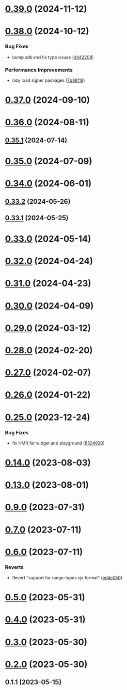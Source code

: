 # [0.39.0](https://github.com/rango-exchange/rango-client/compare/provider-enkrypt@0.38.0...provider-enkrypt@0.39.0) (2024-11-12)



# [0.38.0](https://github.com/rango-exchange/rango-client/compare/provider-enkrypt@0.37.0...provider-enkrypt@0.38.0) (2024-10-12)


### Bug Fixes

* bump sdk and fix type issues ([d442208](https://github.com/rango-exchange/rango-client/commit/d4422083bf5dd27d5f509ce1db7f9560d05428c8))


### Performance Improvements

* lazy load signer packages ([7b88f18](https://github.com/rango-exchange/rango-client/commit/7b88f1834f7b29b4b81ab6c81a07bb88e8ccf55c))



# [0.37.0](https://github.com/rango-exchange/rango-client/compare/provider-enkrypt@0.36.0...provider-enkrypt@0.37.0) (2024-09-10)



# [0.36.0](https://github.com/rango-exchange/rango-client/compare/provider-enkrypt@0.35.1...provider-enkrypt@0.36.0) (2024-08-11)



## [0.35.1](https://github.com/rango-exchange/rango-client/compare/provider-enkrypt@0.35.0...provider-enkrypt@0.35.1) (2024-07-14)



# [0.35.0](https://github.com/rango-exchange/rango-client/compare/provider-enkrypt@0.33.2...provider-enkrypt@0.35.0) (2024-07-09)



# [0.34.0](https://github.com/rango-exchange/rango-client/compare/provider-enkrypt@0.33.2...provider-enkrypt@0.34.0) (2024-06-01)



## [0.33.2](https://github.com/rango-exchange/rango-client/compare/provider-enkrypt@0.33.1...provider-enkrypt@0.33.2) (2024-05-26)



## [0.33.1](https://github.com/rango-exchange/rango-client/compare/provider-enkrypt@0.33.0...provider-enkrypt@0.33.1) (2024-05-25)



# [0.33.0](https://github.com/rango-exchange/rango-client/compare/provider-enkrypt@0.32.0...provider-enkrypt@0.33.0) (2024-05-14)



# [0.32.0](https://github.com/rango-exchange/rango-client/compare/provider-enkrypt@0.31.0...provider-enkrypt@0.32.0) (2024-04-24)



# [0.31.0](https://github.com/rango-exchange/rango-client/compare/provider-enkrypt@0.30.0...provider-enkrypt@0.31.0) (2024-04-23)



# [0.30.0](https://github.com/rango-exchange/rango-client/compare/provider-enkrypt@0.29.0...provider-enkrypt@0.30.0) (2024-04-09)



# [0.29.0](https://github.com/rango-exchange/rango-client/compare/provider-enkrypt@0.28.0...provider-enkrypt@0.29.0) (2024-03-12)



# [0.28.0](https://github.com/rango-exchange/rango-client/compare/provider-enkrypt@0.27.0...provider-enkrypt@0.28.0) (2024-02-20)



# [0.27.0](https://github.com/rango-exchange/rango-client/compare/provider-enkrypt@0.26.0...provider-enkrypt@0.27.0) (2024-02-07)



# [0.26.0](https://github.com/rango-exchange/rango-client/compare/provider-enkrypt@0.25.0...provider-enkrypt@0.26.0) (2024-01-22)



# [0.25.0](https://github.com/rango-exchange/rango-client/compare/provider-enkrypt@0.23.0...provider-enkrypt@0.25.0) (2023-12-24)


### Bug Fixes

* fix HMR for widget and playground ([8524820](https://github.com/rango-exchange/rango-client/commit/8524820f10cf0b8921f3db0c4f620ff98daa4103))



# [0.14.0](https://github.com/rango-exchange/rango-client/compare/provider-enkrypt@0.13.0...provider-enkrypt@0.14.0) (2023-08-03)



# [0.13.0](https://github.com/rango-exchange/rango-client/compare/provider-enkrypt@0.12.0...provider-enkrypt@0.13.0) (2023-08-01)



# [0.9.0](https://github.com/rango-exchange/rango-client/compare/provider-enkrypt@0.8.0...provider-enkrypt@0.9.0) (2023-07-31)



# [0.7.0](https://github.com/rango-exchange/rango-client/compare/provider-enkrypt@0.6.0...provider-enkrypt@0.7.0) (2023-07-11)



# [0.6.0](https://github.com/rango-exchange/rango-client/compare/provider-enkrypt@0.5.0...provider-enkrypt@0.6.0) (2023-07-11)


### Reverts

* Revert "support for rango-types cjs format" ([ed4e050](https://github.com/rango-exchange/rango-client/commit/ed4e050bfc0dcde7aeffa6b0d73b02080a5721eb))



# [0.5.0](https://github.com/rango-exchange/rango-client/compare/provider-enkrypt@0.4.0...provider-enkrypt@0.5.0) (2023-05-31)



# [0.4.0](https://github.com/rango-exchange/rango-client/compare/provider-enkrypt@0.3.0...provider-enkrypt@0.4.0) (2023-05-31)



# [0.3.0](https://github.com/rango-exchange/rango-client/compare/provider-enkrypt@0.2.0...provider-enkrypt@0.3.0) (2023-05-30)



# [0.2.0](https://github.com/rango-exchange/rango-client/compare/provider-enkrypt@0.1.2...provider-enkrypt@0.2.0) (2023-05-30)



## 0.1.1 (2023-05-15)



